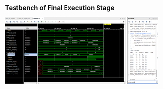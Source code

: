 ## Testbench of Final Execution Stage
![Testbench](https://github.com/fctanglao/ComputerArchitectureLabs/blob/main/Lab%203/final%20execution%20stage%20testbench.png)
